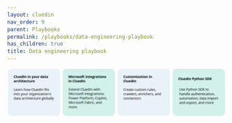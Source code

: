 ```yaml
---
layout: cluedin
nav_order: 9
parent: Playbooks
permalink: /playbooks/data-engineering-playbook
has_children: true
title: Data engineering playbook
---
```


![data-engineering-playbook.png](../../assets/images/playbooks/data-engineering-playbook.png)